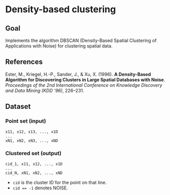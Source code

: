 # Density-based clustering

## Goal

Implements the algorithm DBSCAN (Density-Based Spatial Clustering of Applications with Noise) for clustering spatial
data.

## References

Ester, M., Kriegel, H.-P., Sander, J., & Xu, X. (1996). **A Density-Based Algorithm for Discovering Clusters in Large
Spatial Databases with Noise**. *Proceedings of the 2nd International Conference on Knowledge Discovery and Data
Mining (KDD '96)*, 226–231.

## Dataset

### Point set (input)

```
x11, x12, x13, ..., x1D
...
xN1, xN2, xN3, ..., xND
```

### Clustered set (output)

```
cid_1, x11, x12, ..., x1D
...
cid_N, xN1, xN2, ..., xND
```

- `cid` is the cluster ID for the point on that line.
- `cid == -1` denotes NOISE.
